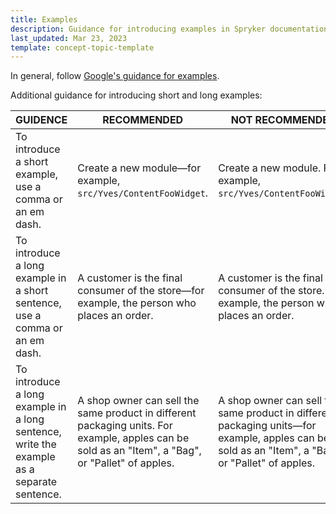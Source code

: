 ```yaml
---
title: Examples
description: Guidance for introducing examples in Spryker documentation
last_updated: Mar 23, 2023
template: concept-topic-template
---
```


In general, follow [Google's guidance for examples](https://developers.google.com/style/format-examples?hl=en).

Additional guidance for introducing short and long examples:

<div class="width-100">

| GUIDENCE | RECOMMENDED | NOT RECOMMENDED |
|-|-|-|
| To introduce a short example, use a comma or an em dash. | Create a new module—for example, `src/Yves/ContentFooWidget`. | Create a new module. For example, `src/Yves/ContentFooWidget`. |
| To introduce a long example in a short sentence, use a comma or an em dash. | A customer is the final consumer of the store—for example, the person who places an order. | A customer is the final consumer of the store. For example, the person who places an order. |
| To introduce a long example in a long sentence, write the example as a separate sentence. | A shop owner can sell the same product in different packaging units. For example, apples can be sold as an "Item", a "Bag", or "Pallet" of apples. | A shop owner can sell the same product in different packaging units—for example, apples can be sold as an "Item", a "Bag", or "Pallet" of apples. |

</div>
